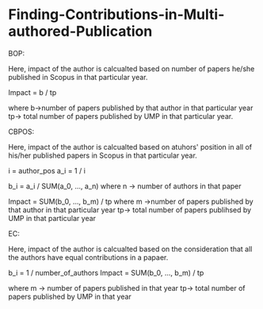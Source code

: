 # Finding-Contributions-in-Multi-authored-Publication

BOP:

Here, impact of the author is calcualted based on number of papers he/she published in Scopus in that particular year.

Impact = b / tp

where b->number of papers published by that author in that particular year
tp-> total number of papers published by UMP in that particular year.

CBPOS:

Here, impact of the author is calcualted based on atuhors' position in all of his/her published papers in Scopus in that particular year.

i = author_pos
a_i = 1 / i

b_i = a_i / SUM(a_0, ..., a_n)
where n -> number of authors in that paper

Impact = SUM(b_0, ..., b_m) / tp
where m ->number of papers published by that author in that particular year
tp-> total number of papers publihsed by UMP in that particular year

EC:

Here, impact of the author is calcualted based on the consideration that all the authors have equal contributions in a papaer.

b_i = 1 / number_of_authors
Impact = SUM(b_0, ..., b_m) / tp

where m -> number of papers published in that year
tp-> total number of papers published by UMP in that year
